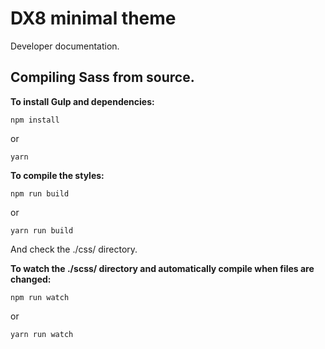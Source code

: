 # DX8 minimal theme

Developer documentation. 

## Compiling Sass from source. 
 
**To install Gulp and dependencies:**

```
npm install
```

or 

```
yarn
```

**To compile the styles:**

```
npm run build
```

or 

```
yarn run build 
```

And check the ./css/ directory. 

**To watch the ./scss/ directory and automatically compile when files are changed:**
 
```
npm run watch
```

or 

```
yarn run watch
```